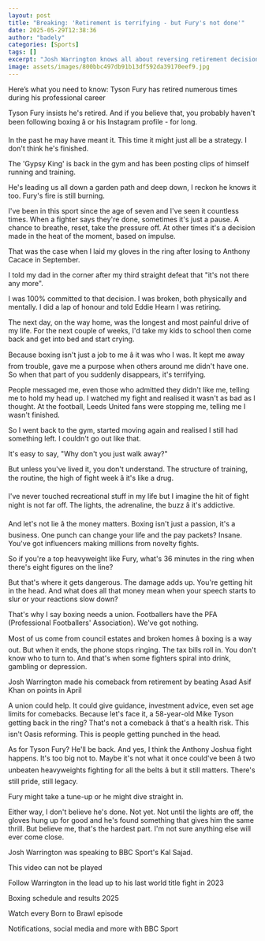 ```yaml
---
layout: post
title: "Breaking: 'Retirement is terrifying - but Fury's not done'"
date: 2025-05-29T12:38:36
author: "badely"
categories: [Sports]
tags: []
excerpt: "Josh Warrington knows all about reversing retirement decisions and he is backing Tyson Fury to make a comeback too."
image: assets/images/800bbc497db91b13df592da39170eef9.jpg
---
```


Here’s what you need to know: Tyson Fury has retired numerous times during his professional career

Tyson Fury insists he's retired. And if you believe that, you probably haven't been following boxing â or his Instagram profile - for long.

In the past he may have meant it. This time it might just all be a strategy. I don't think he's finished.

The 'Gypsy King' is back in the gym and has been posting clips of himself running and training.

He's leading us all down a garden path and deep down, I reckon he knows it too. Fury's fire is still burning.

I've been in this sport since the age of seven and I've seen it countless times. When a fighter says they're done, sometimes it's just a pause. A chance to breathe, reset, take the pressure off. At other times it's a decision made in the heat of the moment, based on impulse.

That was the case when I laid my gloves in the ring after losing to Anthony Cacace in September.

I told my dad in the corner after my third straight defeat that "it's not there any more".

I was 100% committed to that decision. I was broken, both physically and mentally. I did a lap of honour and told Eddie Hearn I was retiring.

The next day, on the way home, was the longest and most painful drive of my life. For the next couple of weeks, I'd take my kids to school then come back and get into bed and start crying.

Because boxing isn't just a job to me â it was who I was. It kept me away from trouble, gave me a purpose when others around me didn't have one. So when that part of you suddenly disappears, it's terrifying.

People messaged me, even those who admitted they didn't like me, telling me to hold my head up. I watched my fight and realised it wasn't as bad as I thought. At the football, Leeds United fans were stopping me, telling me I wasn't finished.

So I went back to the gym, started moving again and realised I still had something left. I couldn't go out like that.

It's easy to say, "Why don't you just walk away?"

But unless you've lived it, you don't understand. The structure of training, the routine, the high of fight week â it's like a drug.

I've never touched recreational stuff in my life but I imagine the hit of fight night is not far off. The lights, the adrenaline, the buzz â it's addictive.

And let's not lie â the money matters. Boxing isn't just a passion, it's a business. One punch can change your life and the pay packets? Insane. You've got influencers making millions from novelty fights.

So if you're a top heavyweight like Fury, what's 36 minutes in the ring when there's eight figures on the line?

But that's where it gets dangerous. The damage adds up. You're getting hit in the head. And what does all that money mean when your speech starts to slur or your reactions slow down?

That's why I say boxing needs a union. Footballers have the PFA (Professional Footballers' Association). We've got nothing.

Most of us come from council estates and broken homes â boxing is a way out. But when it ends, the phone stops ringing. The tax bills roll in. You don't know who to turn to. And that's when some fighters spiral into drink, gambling or depression.

Josh Warrington made his comeback from retirement by beating Asad Asif Khan on points in April

A union could help. It could give guidance, investment advice, even set age limits for comebacks. Because let's face it, a 58-year-old Mike Tyson getting back in the ring? That's not a comeback â that's a health risk. This isn't Oasis reforming. This is people getting punched in the head.

As for Tyson Fury? He'll be back. And yes, I think the Anthony Joshua fight happens. It's too big not to. Maybe it's not what it once could've been â two unbeaten heavyweights fighting for all the belts â but it still matters. There's still pride, still legacy.

Fury might take a tune-up or he might dive straight in.

Either way, I don't believe he's done. Not yet. Not until the lights are off, the gloves hung up for good and he's found something that gives him the same thrill. But believe me, that's the hardest part. I'm not sure anything else will ever come close.

Josh Warrington was speaking to BBC Sport's Kal Sajad.

This video can not be played

Follow Warrington in the lead up to his last world title fight in 2023

Boxing schedule and results 2025

Watch every Born to Brawl episode

Notifications, social media and more with BBC Sport


